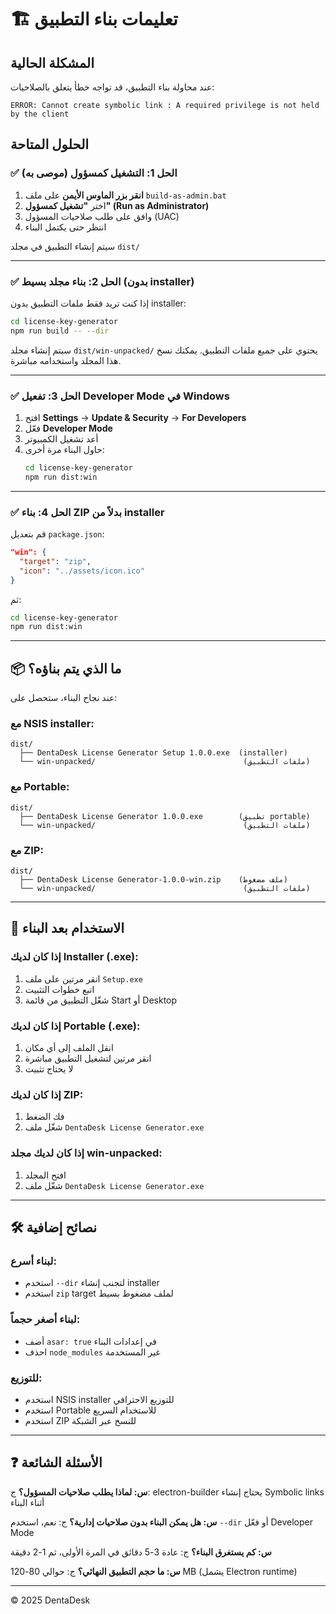 # 🏗️ تعليمات بناء التطبيق

## المشكلة الحالية

عند محاولة بناء التطبيق، قد تواجه خطأ يتعلق بالصلاحيات:
```
ERROR: Cannot create symbolic link : A required privilege is not held by the client
```

## الحلول المتاحة

### ✅ الحل 1: التشغيل كمسؤول (موصى به)

1. **انقر بزر الماوس الأيمن** على ملف `build-as-admin.bat`
2. اختر **"تشغيل كمسؤول" (Run as Administrator)**
3. وافق على طلب صلاحيات المسؤول (UAC)
4. انتظر حتى يكتمل البناء

سيتم إنشاء التطبيق في مجلد `dist/`

---

### ✅ الحل 2: بناء مجلد بسيط (بدون installer)

إذا كنت تريد فقط ملفات التطبيق بدون installer:

```bash
cd license-key-generator
npm run build -- --dir
```

سيتم إنشاء مجلد `dist/win-unpacked/` يحتوي على جميع ملفات التطبيق.
يمكنك نسخ هذا المجلد واستخدامه مباشرة.

---

### ✅ الحل 3: تفعيل Developer Mode في Windows

1. افتح **Settings** → **Update & Security** → **For Developers**
2. فعّل **Developer Mode**
3. أعد تشغيل الكمبيوتر
4. حاول البناء مرة أخرى:
   ```bash
   cd license-key-generator
   npm run dist:win
   ```

---

### ✅ الحل 4: بناء ZIP بدلاً من installer

قم بتعديل `package.json`:

```json
"win": {
  "target": "zip",
  "icon": "../assets/icon.ico"
}
```

ثم:
```bash
cd license-key-generator
npm run dist:win
```

---

## 📦 ما الذي يتم بناؤه؟

عند نجاح البناء، ستحصل على:

### مع NSIS installer:
```
dist/
  ├── DentaDesk License Generator Setup 1.0.0.exe  (installer)
  └── win-unpacked/                                 (ملفات التطبيق)
```

### مع Portable:
```
dist/
  ├── DentaDesk License Generator 1.0.0.exe        (تطبيق portable)
  └── win-unpacked/                                 (ملفات التطبيق)
```

### مع ZIP:
```
dist/
  ├── DentaDesk License Generator-1.0.0-win.zip    (ملف مضغوط)
  └── win-unpacked/                                 (ملفات التطبيق)
```

---

## 🚀 الاستخدام بعد البناء

### إذا كان لديك Installer (.exe):
1. انقر مرتين على ملف `Setup.exe`
2. اتبع خطوات التثبيت
3. شغّل التطبيق من قائمة Start أو Desktop

### إذا كان لديك Portable (.exe):
1. انقل الملف إلى أي مكان
2. انقر مرتين لتشغيل التطبيق مباشرة
3. لا يحتاج تثبيت

### إذا كان لديك ZIP:
1. فك الضغط
2. شغّل ملف `DentaDesk License Generator.exe`

### إذا كان لديك مجلد win-unpacked:
1. افتح المجلد
2. شغّل ملف `DentaDesk License Generator.exe`

---

## 🛠️ نصائح إضافية

### لبناء أسرع:
- استخدم `--dir` لتجنب إنشاء installer
- استخدم `zip` target لملف مضغوط بسيط

### لبناء أصغر حجماً:
- أضف `asar: true` في إعدادات البناء
- احذف `node_modules` غير المستخدمة

### للتوزيع:
- استخدم NSIS installer للتوزيع الاحترافي
- استخدم Portable للاستخدام السريع
- استخدم ZIP للنسخ عبر الشبكة

---

## ❓ الأسئلة الشائعة

**س: لماذا يطلب صلاحيات المسؤول؟**
ج: electron-builder يحتاج إنشاء Symbolic links أثناء البناء

**س: هل يمكن البناء بدون صلاحيات إدارية؟**
ج: نعم، استخدم `--dir` أو فعّل Developer Mode

**س: كم يستغرق البناء؟**
ج: عادة 3-5 دقائق في المرة الأولى، ثم 1-2 دقيقة

**س: ما حجم التطبيق النهائي؟**
ج: حوالي 80-120 MB (يشمل Electron runtime)

---

© 2025 DentaDesk

